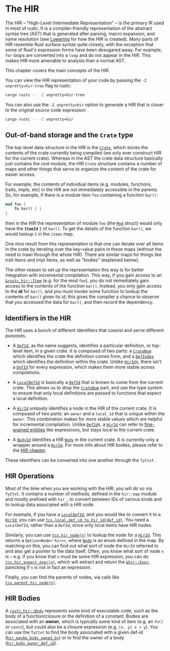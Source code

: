 # The HIR

The HIR – "High-Level Intermediate Representation" – is the primary IR used
in most of rustc. It is a compiler-friendly representation of the abstract
syntax tree (AST) that is generated after parsing, macro expansion, and name
resolution (see [Lowering](./hir/lowering.md) for how the HIR is created).
Many parts of HIR resemble Rust surface syntax quite closely, with
the exception that some of Rust's expression forms have been desugared away.
For example, `for` loops are converted into a `loop` and do not appear in
the HIR. This makes HIR more amenable to analysis than a normal AST.

This chapter covers the main concepts of the HIR.

You can view the HIR representation of your code by passing the
`-Z unpretty=hir-tree` flag to rustc:

```bash
cargo rustc -- -Z unpretty=hir-tree
```


You can also use the `-Z unpretty=hir` option to generate a HIR
that is closer to the original source code expression:

```bash
cargo rustc -- -Z unpretty=hir
```

## Out-of-band storage and the `Crate` type

The top-level data-structure in the HIR is the [`Crate`], which stores
the contents of the crate currently being compiled (we only ever
construct HIR for the current crate). Whereas in the AST the crate
data structure basically just contains the root module, the HIR
`Crate` structure contains a number of maps and other things that
serve to organize the content of the crate for easier access.

[`Crate`]: https://doc.rust-lang.org/nightly/nightly-rustc/rustc_hir/hir/struct.Crate.html

For example, the contents of individual items (e.g. modules,
functions, traits, impls, etc) in the HIR are not immediately
accessible in the parents. So, for example, if there is a module item
`foo` containing a function `bar()`:

```rust
mod foo {
    fn bar() { }
}
```

then in the HIR the representation of module `foo` (the [`Mod`]
struct) would only have the **`ItemId`** `I` of `bar()`. To get the
details of the function `bar()`, we would lookup `I` in the
`items` map.

[`Mod`]: https://doc.rust-lang.org/nightly/nightly-rustc/rustc_hir/hir/struct.Mod.html

One nice result from this representation is that one can iterate
over all items in the crate by iterating over the key-value pairs
in these maps (without the need to trawl through the whole HIR).
There are similar maps for things like trait items and impl items,
as well as "bodies" (explained below).

The other reason to set up the representation this way is for better
integration with incremental compilation. This way, if you gain access
to an [`&rustc_hir::Item`] (e.g. for the mod `foo`), you do not immediately
gain access to the contents of the function `bar()`. Instead, you only
gain access to the **id** for `bar()`, and you must invoke some
function to lookup the contents of `bar()` given its id; this gives
the compiler a chance to observe that you accessed the data for
`bar()`, and then record the dependency.

[`&rustc_hir::Item`]: https://doc.rust-lang.org/nightly/nightly-rustc/rustc_hir/hir/struct.Item.html

<a id="hir-id"></a>

## Identifiers in the HIR

The HIR uses a bunch of different identifiers that coexist and serve different purposes.

- A [`DefId`], as the name suggests, identifies a particular definition, or top-level
  item, in a given crate. It is composed of two parts: a [`CrateNum`] which identifies
  the crate the definition comes from, and a [`DefIndex`] which identifies the definition
  within the crate. Unlike [`HirId`]s, there isn't a [`DefId`] for every expression, which
  makes them more stable across compilations.

- A [`LocalDefId`] is basically a [`DefId`] that is known to come from the current crate.
  This allows us to drop the [`CrateNum`] part, and use the type system to ensure that
  only local definitions are passed to functions that expect a local definition.

- A [`HirId`] uniquely identifies a node in the HIR of the current crate. It is composed
  of two parts: an `owner` and a `local_id` that is unique within the `owner`. This
  combination makes for more stable values which are helpful for incremental compilation.
  Unlike [`DefId`]s, a [`HirId`] can refer to [fine-grained entities][Node] like expressions,
  but stays local to the current crate.

- A [`BodyId`] identifies a HIR [`Body`] in the current crate. It is currently only
  a wrapper around a [`HirId`]. For more info about HIR bodies, please refer to the
  [HIR chapter][hir-bodies].

These identifiers can be converted into one another through the `TyCtxt`.

[`DefId`]: https://doc.rust-lang.org/nightly/nightly-rustc/rustc_hir/def_id/struct.DefId.html
[`LocalDefId`]: https://doc.rust-lang.org/nightly/nightly-rustc/rustc_hir/def_id/struct.LocalDefId.html
[`HirId`]: https://doc.rust-lang.org/nightly/nightly-rustc/rustc_hir/hir_id/struct.HirId.html
[`BodyId`]: https://doc.rust-lang.org/nightly/nightly-rustc/rustc_hir/hir/struct.BodyId.html
[Node]: https://doc.rust-lang.org/nightly/nightly-rustc/rustc_hir/hir/enum.Node.html
[`CrateNum`]: https://doc.rust-lang.org/nightly/nightly-rustc/rustc_hir/def_id/struct.CrateNum.html
[`DefIndex`]: https://doc.rust-lang.org/nightly/nightly-rustc/rustc_hir/def_id/struct.DefIndex.html
[`Body`]: https://doc.rust-lang.org/nightly/nightly-rustc/rustc_hir/hir/struct.Body.html
[hir-bodies]: ./hir.md#hir-bodies

## HIR Operations

Most of the time when you are working with the HIR, you will do so via
`TyCtxt`. It contains a number of methods, defined in the `hir::map` module and
mostly prefixed with `hir_`, to convert between IDs of various kinds and to
lookup data associated with a HIR node.

[`TyCtxt`]: https://doc.rust-lang.org/nightly/nightly-rustc/rustc_middle/ty/struct.TyCtxt.html

For example, if you have a [`LocalDefId`], and you would like to convert it
to a [`HirId`], you can use [`tcx.local_def_id_to_hir_id(def_id)`][local_def_id_to_hir_id].
You need a `LocalDefId`, rather than a `DefId`, since only local items have HIR nodes.

[local_def_id_to_hir_id]: https://doc.rust-lang.org/nightly/nightly-rustc/rustc_middle/ty/struct.TyCtxt.html#method.local_def_id_to_hir_id

Similarly, you can use [`tcx.hir_node(n)`][hir_node] to lookup the node for a
[`HirId`]. This returns a `Option<Node<'hir>>`, where [`Node`] is an enum
defined in the map. By matching on this, you can find out what sort of
node the `HirId` referred to and also get a pointer to the data
itself. Often, you know what sort of node `n` is – e.g. if you know
that `n` must be some HIR expression, you can do
[`tcx.hir_expect_expr(n)`][expect_expr], which will extract and return the
[`&hir::Expr`][Expr], panicking if `n` is not in fact an expression.

[hir_node]: https://doc.rust-lang.org/nightly/nightly-rustc/rustc_middle/ty/struct.TyCtxt.html#method.hir_node
[`Node`]: https://doc.rust-lang.org/nightly/nightly-rustc/rustc_hir/hir/enum.Node.html
[expect_expr]: https://doc.rust-lang.org/nightly/nightly-rustc/rustc_middle/ty/struct.TyCtxt.html#method.expect_expr
[Expr]: https://doc.rust-lang.org/nightly/nightly-rustc/rustc_hir/hir/struct.Expr.html

Finally, you can find the parents of nodes, via
calls like [`tcx.parent_hir_node(n)`][parent_hir_node].

[parent_hir_node]: https://doc.rust-lang.org/nightly/nightly-rustc/rustc_middle/ty/struct.TyCtxt.html#method.parent_hir_node


## HIR Bodies

A [`rustc_hir::Body`] represents some kind of executable code, such as the body
of a function/closure or the definition of a constant. Bodies are
associated with an **owner**, which is typically some kind of item
(e.g. an `fn()` or `const`), but could also be a closure expression
(e.g. `|x, y| x + y`). You can use the `TyCtxt` to find the body
associated with a given def-id ([`hir_maybe_body_owned_by`]) or to find
the owner of a body ([`hir_body_owner_def_id`]).

[`rustc_hir::Body`]: https://doc.rust-lang.org/nightly/nightly-rustc/rustc_hir/hir/struct.Body.html
[`hir_maybe_body_owned_by`]: https://doc.rust-lang.org/nightly/nightly-rustc/rustc_middle/ty/struct.TyCtxt.html#method.hir_maybe_body_owned_by
[`hir_body_owner_def_id`]: https://doc.rust-lang.org/nightly/nightly-rustc/rustc_middle/ty/struct.TyCtxt.html#method.hir_body_owner_def_id
